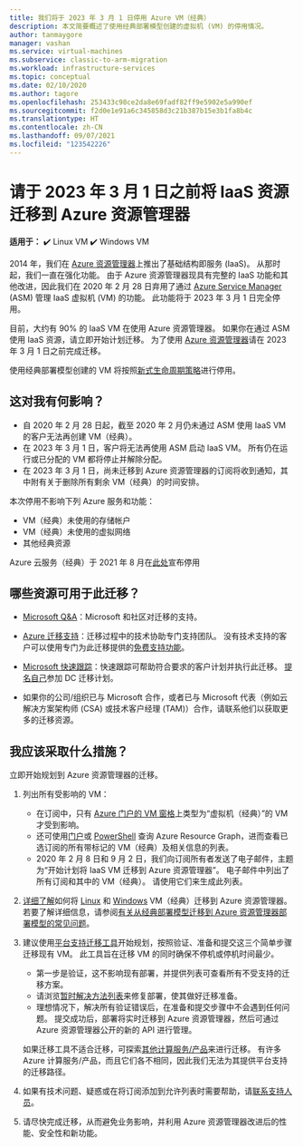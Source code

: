 ```yaml
---
title: 我们将于 2023 年 3 月 1 日停用 Azure VM（经典）
description: 本文简要概述了使用经典部署模型创建的虚拟机 (VM) 的停用情况。
author: tanmaygore
manager: vashan
ms.service: virtual-machines
ms.subservice: classic-to-arm-migration
ms.workload: infrastructure-services
ms.topic: conceptual
ms.date: 02/10/2020
ms.author: tagore
ms.openlocfilehash: 253433c98ce2da8e69fadf82ff9e5902e5a990ef
ms.sourcegitcommit: f2d0e1e91a6c345858d3c21b387b15e3b1fa8b4c
ms.translationtype: HT
ms.contentlocale: zh-CN
ms.lasthandoff: 09/07/2021
ms.locfileid: "123542226"
---
```

# <a name="migrate-your-iaas-resources-to-azure-resource-manager-by-march-1-2023"></a>请于 2023 年 3 月 1 日之前将 IaaS 资源迁移到 Azure 资源管理器 

**适用于：** :heavy_check_mark: Linux VM :heavy_check_mark: Windows VM

2014 年，我们在 [Azure 资源管理器](https://azure.microsoft.com/features/resource-manager/)上推出了基础结构即服务 (IaaS)。 从那时起，我们一直在强化功能。 由于 Azure 资源管理器现具有完整的 IaaS 功能和其他改进，因此我们在 2020 年 2 月 28 日弃用了通过 [Azure Service Manager](/azure/virtual-machines/migration-classic-resource-manager-faq#what-is-azure-service-manager-and-what-does-it-mean-by-classic) (ASM) 管理 IaaS 虚拟机 (VM) 的功能。 此功能将于 2023 年 3 月 1 日完全停用。 

目前，大约有 90% 的 IaaS VM 在使用 Azure 资源管理器。 如果你在通过 ASM 使用 IaaS 资源，请立即开始计划迁移。 为了使用 [Azure 资源管理器](../azure-resource-manager/management/index.yml)请在 2023 年 3 月 1 日之前完成迁移。

使用经典部署模型创建的 VM 将按照[新式生命周期策略](https://support.microsoft.com/help/30881/modern-lifecycle-policy)进行停用。

## <a name="how-does-this-affect-me"></a>这对我有何影响？ 

- 自 2020 年 2 月 28 日起，截至 2020 年 2 月仍未通过 ASM 使用 IaaS VM 的客户无法再创建 VM（经典）。 
- 在 2023 年 3 月 1 日，客户将无法再使用 ASM 启动 IaaS VM。 所有仍在运行或已分配的 VM 都将停止并解除分配。 
- 在 2023 年 3 月 1 日，尚未迁移到 Azure 资源管理器的订阅将收到通知，其中附有关于删除所有剩余 VM（经典）的时间安排。  

本次停用不影响下列 Azure 服务和功能： 
- VM（经典）未使用的存储帐户 
- VM（经典）未使用的虚拟网络 
- 其他经典资源

Azure 云服务（经典）于 2021 年 8 月在[此处](https://azure.microsoft.com/updates/cloud-services-retirement-announcement/)宣布停用

## <a name="what-resources-are-available-for-this-migration"></a>哪些资源可用于此迁移？

- [Microsoft Q&A](/answers/topics/azure-virtual-machines-migration.html)：Microsoft 和社区对迁移的支持。

- [Azure 迁移支持](https://ms.portal.azure.com/#create/Microsoft.Support/Parameters/{"pesId":"6f16735c-b0ae-b275-ad3a-03479cfa1396","supportTopicId":"1135e3d0-20e2-aec5-4ef0-55fd3dae2d58"})：迁移过程中的技术协助专门支持团队。 没有技术支持的客户可以使用专门为此迁移提供的[免费支持功能](https://ms.portal.azure.com/#create/Microsoft.Support/Parameters/%7B%0A%20%20%20%20%22pesId%22%3A%20%22f3dc5421-79ef-1efa-41a5-42bf3cbb52c6%22%2C%0A%20%20%20%20%22supportTopicId%22%3A%20%22794bb734-af1b-e2d5-a757-dac7438009ab%22%2C%0A%20%20%20%20%22contextInfo%22%3A%20%22Migrate%20IAAS%20resources%20from%20Classic%20%28ASM%29%20to%20Azure%20Resource%20Manager%20%28ARM%29%22%2C%0A%20%20%20%20%22caller%22%3A%20%22NoSupportPlanASM2ARM%22%2C%0A%20%20%20%20%22severity%22%3A%20%222%22%0A%7D)。 

- [Microsoft 快速跟踪](https://www.microsoft.com/fasttrack)：快速跟踪可帮助符合要求的客户计划并执行此迁移。 [提名自己](https://nam06.safelinks.protection.outlook.com/?url=https%3A%2F%2Fazure.microsoft.com%2Fen-us%2Fprograms%2Fazure-fasttrack%2F%23nomination&data=02%7C01%7CTanmay.Gore%40microsoft.com%7C3e75bbf3617944ec663a08d85c058340%7C72f988bf86f141af91ab2d7cd011db47%7C1%7C0%7C637360526032558561&sdata=CxWTVQQPVWNwEqDZKktXzNV74pX91uyJ8dY8YecIgGc%3D&reserved=0)参加 DC 迁移计划。  

- 如果你的公司/组织已与 Microsoft 合作，或者已与 Microsoft 代表（例如云解决方案架构师 (CSA) 或技术客户经理 (TAM)）合作，请联系他们以获取更多的迁移资源。

## <a name="what-actions-should-i-take"></a>我应该采取什么措施？ 

立即开始规划到 Azure 资源管理器的迁移。 

1. 列出所有受影响的 VM： 

   - 在订阅中，只有 [Azure 门户的 VM 窗格](https://ms.portal.azure.com/#blade/HubsExtension/BrowseResourceBlade/resourceType/Microsoft.ClassicCompute%2FVirtualMachines)上类型为“虚拟机（经典）”的 VM 才受到影响。 
   - 还可使用[门户](https://portal.azure.com/#blade/HubsExtension/ArgQueryBlade/query/resources%0A%7C%20where%20type%20%3D%3D%20%22microsoft.classiccompute%2Fvirtualmachines%22)或 [PowerShell](../governance/resource-graph/concepts/work-with-data.md) 查询 Azure Resource Graph，进而查看已选订阅的所有带标记的 VM（经典）及相关信息的列表。 
   - 2020 年 2 月 8 日和 9 月 2 日，我们向订阅所有者发送了电子邮件，主题为“开始计划将 IaaS VM 迁移到 Azure 资源管理器”。 电子邮件中列出了所有订阅和其中的 VM（经典）。 请使用它们来生成此列表。 

1. [详细了解](./migration-classic-resource-manager-overview.md)如何将 [Linux](./migration-classic-resource-manager-plan.md) 和 [Windows](./migration-classic-resource-manager-plan.md) VM（经典）迁移到 Azure 资源管理器。 若要了解详细信息，请参阅[有关从经典部署模型迁移到 Azure 资源管理器部署模型的常见问题](./migration-classic-resource-manager-faq.yml)。

1. 建议使用[平台支持迁移工具](./migration-classic-resource-manager-overview.md)开始规划，按照验证、准备和提交这三个简单步骤迁移现有 VM。 此工具旨在迁移 VM 的同时确保不停机或停机时间最少。 

   - 第一步是验证，这不影响现有部署，并提供列表可查看所有不受支持的迁移方案。 
   - 请浏览[暂时解决方法列表](./migration-classic-resource-manager-overview.md#unsupported-features-and-configurations)来修复部署，使其做好迁移准备。 
   - 理想情况下，解决所有验证错误后，在准备和提交步骤中不会遇到任何问题。 提交成功后，部署将实时迁移到 Azure 资源管理器，然后可通过 Azure 资源管理器公开的新的 API 进行管理。 

   如果迁移工具不适合迁移，可探索[其他计算服务/产品](/azure/architecture/guide/technology-choices/compute-decision-tree)来进行迁移。 有许多 Azure 计算服务/产品，而且它们各不相同，因此我们无法为其提供平台支持的迁移路径。  

1. 如果有技术问题、疑惑或在将订阅添加到允许列表时需要帮助，请[联系支持人员](https://ms.portal.azure.com/#create/Microsoft.Support/Parameters/{"pesId":"6f16735c-b0ae-b275-ad3a-03479cfa1396","supportTopicId":"8a82f77d-c3ab-7b08-d915-776b4ff64ff4"})。

1. 请尽快完成迁移，从而避免业务影响，并利用 Azure 资源管理器改进后的性能、安全性和新功能。
